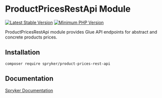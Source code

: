 # ProductPricesRestApi Module
[![Latest Stable Version](https://poser.pugx.org/spryker/product-prices-rest-api/v/stable.svg)](https://packagist.org/packages/spryker/product-prices-rest-api)
[![Minimum PHP Version](https://img.shields.io/badge/php-%3E%3D%208.1-8892BF.svg)](https://php.net/)

ProductPricesRestApi module provides Glue API endpoints for abstract and concrete products prices.

## Installation

```
composer require spryker/product-prices-rest-api
```

## Documentation

[Spryker Documentation](https://docs.spryker.com)
